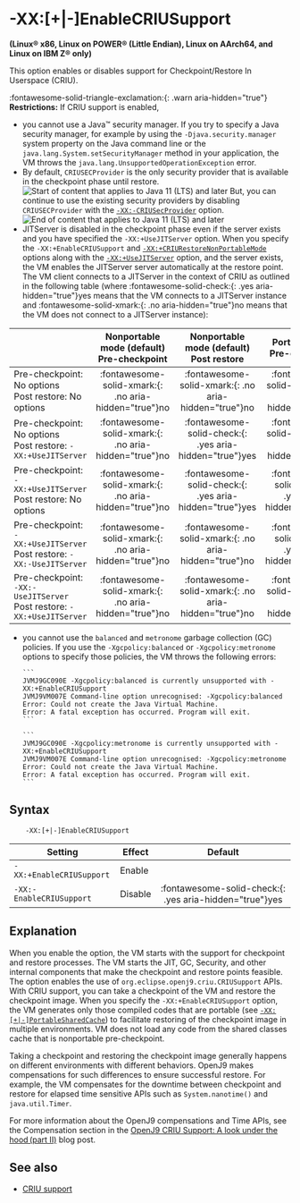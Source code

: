 <!--
* Copyright (c) 2017, 2023 IBM Corp. and others
*
* This program and the accompanying materials are made
* available under the terms of the Eclipse Public License 2.0
* which accompanies this distribution and is available at
* https://www.eclipse.org/legal/epl-2.0/ or the Apache
* License, Version 2.0 which accompanies this distribution and
* is available at https://www.apache.org/licenses/LICENSE-2.0.
*
* This Source Code may also be made available under the
* following Secondary Licenses when the conditions for such
* availability set forth in the Eclipse Public License, v. 2.0
* are satisfied: GNU General Public License, version 2 with
* the GNU Classpath Exception [1] and GNU General Public
* License, version 2 with the OpenJDK Assembly Exception [2].
*
* [1] https://www.gnu.org/software/classpath/license.html
* [2] https://openjdk.org/legal/assembly-exception.html
*
* SPDX-License-Identifier: EPL-2.0 OR Apache-2.0 OR GPL-2.0-only WITH Classpath-exception-2.0 OR GPL-2.0-only WITH OpenJDK-assembly-exception-1.0
-->

# -XX:\[+|-\]EnableCRIUSupport

**(Linux&reg; x86, Linux on POWER&reg; (Little Endian), Linux on AArch64, and Linux on IBM Z&reg; only)**

 This option enables or disables support for Checkpoint/Restore In Userspace (CRIU).

 :fontawesome-solid-triangle-exclamation:{: .warn aria-hidden="true"} **Restrictions:** If CRIU support is enabled,

- you cannot use a Java&trade; security manager. If you try to specify a Java security manager, for example by using the `-Djava.security.manager` system property on the Java command line or the `java.lang.System.setSecurityManager` method in your application, the VM throws the `java.lang.UnsupportedOperationException` error.
- By default, `CRIUSECProvider` is the only security provider that is available in the checkpoint phase until restore. ![Start of content that applies to Java 11 (LTS) and later](cr/java11plus.png) But, you can continue to use the existing security providers by disabling `CRIUSECProvider` with the [`-XX:-CRIUSecProvider`](xxcriusecprovider.md) option. ![End of content that applies to Java 11 (LTS) and later](cr/java_close.png)
- JITServer is disabled in the checkpoint phase even if the server exists and you have specified the `-XX:+UseJITServer` option. When you specify the `-XX:+EnableCRIUSupport` and [`-XX:+CRIURestoreNonPortableMode`](xxcriurestorenonportablemode.md) options along with the [`-XX:+UseJITServer`](xxusejitserver.md) option, and the server exists, the VM enables the JITServer server automatically at the restore point. The VM client connects to a JITServer in the context of CRIU as outlined in the following table (where :fontawesome-solid-check:{: .yes aria-hidden="true"}<span class="sr-only">yes</span> means that the VM connects to a JITServer instance and :fontawesome-solid-xmark:{: .no aria-hidden="true"}<span class="sr-only">no</span> means that the VM does not connect to a JITServer instance):

|                               | Nonportable mode (default) <br> Pre-checkpoint | Nonportable mode (default) <br> Post restore | Portable mode Pre-checkpoint | Portable mode Post restore|
|-------------------------------|:-----------------:|:------------------:|:-------------:|:-------------:|
| Pre-checkpoint: No options <br>Post restore: No options  | :fontawesome-solid-xmark:{: .no aria-hidden="true"}<span class="sr-only">no</span>    | :fontawesome-solid-xmark:{: .no aria-hidden="true"}<span class="sr-only">no</span>  | :fontawesome-solid-xmark:{: .no aria-hidden="true"}<span class="sr-only">no</span>  | :fontawesome-solid-xmark:{: .no aria-hidden="true"}<span class="sr-only">no</span>  |
| Pre-checkpoint: No options <br>Post restore: `-XX:+UseJITServer` | :fontawesome-solid-xmark:{: .no aria-hidden="true"}<span class="sr-only">no</span>    | :fontawesome-solid-check:{: .yes aria-hidden="true"}<span class="sr-only">yes</span>  |  :fontawesome-solid-xmark:{: .no aria-hidden="true"}<span class="sr-only">no</span>   | :fontawesome-solid-check:{: .yes aria-hidden="true"}<span class="sr-only">yes</span>    |
| Pre-checkpoint: `-XX:+UseJITServer`<br>Post restore: No options | :fontawesome-solid-xmark:{: .no aria-hidden="true"}<span class="sr-only">no</span>           | :fontawesome-solid-check:{: .yes aria-hidden="true"}<span class="sr-only">yes</span>  | :fontawesome-solid-check:{: .yes aria-hidden="true"}<span class="sr-only">yes</span>   |  :fontawesome-solid-check:{: .yes aria-hidden="true"}<span class="sr-only">yes</span>   |
| Pre-checkpoint: `-XX:+UseJITServer`<br>Post restore: `-XX:-UseJITServer` | :fontawesome-solid-xmark:{: .no aria-hidden="true"}<span class="sr-only">no</span>    | :fontawesome-solid-xmark:{: .no aria-hidden="true"}<span class="sr-only">no</span>  |  :fontawesome-solid-check:{: .yes aria-hidden="true"}<span class="sr-only">yes</span>   | :fontawesome-solid-xmark:{: .no aria-hidden="true"}<span class="sr-only">no</span>    |
| Pre-checkpoint: `-XX:-UseJITServer`<br>Post restore: `-XX:+UseJITServer` | :fontawesome-solid-xmark:{: .no aria-hidden="true"}<span class="sr-only">no</span>  | :fontawesome-solid-xmark:{: .no aria-hidden="true"}<span class="sr-only">no</span>  | :fontawesome-solid-xmark:{: .no aria-hidden="true"}<span class="sr-only">no</span>    | :fontawesome-solid-xmark:{: .no aria-hidden="true"}<span class="sr-only">no</span>    |

- you cannot use the `balanced` and `metronome` garbage collection (GC) policies. If you use the `-Xgcpolicy:balanced` or `-Xgcpolicy:metronome` options to specify those policies, the VM throws the following errors:

      ```
      JVMJ9GC090E -Xgcpolicy:balanced is currently unsupported with -XX:+EnableCRIUSupport
      JVMJ9VM007E Command-line option unrecognised: -Xgcpolicy:balanced
      Error: Could not create the Java Virtual Machine.
      Error: A fatal exception has occurred. Program will exit.
      ```

      ```
      JVMJ9GC090E -Xgcpolicy:metronome is currently unsupported with -XX:+EnableCRIUSupport
      JVMJ9VM007E Command-line option unrecognised: -Xgcpolicy:metronome
      Error: Could not create the Java Virtual Machine.
      Error: A fatal exception has occurred. Program will exit.
      ```

## Syntax

        -XX:[+|-]EnableCRIUSupport

| Setting               | Effect  | Default                                                                            |
|-----------------------|---------|:----------------------------------------------------------------------------------:|
| `-XX:+EnableCRIUSupport` | Enable  |                                                                                 |
| `-XX:-EnableCRIUSupport` | Disable | :fontawesome-solid-check:{: .yes aria-hidden="true"}<span class="sr-only">yes</span>  |


## Explanation

When you enable the option, the VM starts with the support for checkpoint and restore processes. The VM starts the JIT, GC, Security, and other internal components that make the checkpoint and restore points feasible. The option enables the use of `org.eclipse.openj9.criu.CRIUSupport` APIs. With CRIU support, you can take a checkpoint of the VM and restore the checkpoint image. When you specify the `-XX:+EnableCRIUSupport` option, the VM generates only those compiled codes that are portable (see [`-XX:[+|-]PortableSharedCache`](https://www.eclipse.org/openj9/docs/xxportablesharedcache/)) to facilitate restoring of the checkpoint image in multiple environments. VM does not load any code from the shared classes cache that is nonportable pre-checkpoint.

Taking a checkpoint and restoring the checkpoint image generally happens on different environments with different behaviors. OpenJ9 makes compensations for such differences to ensure successful restore. For example, the VM compensates for the downtime between checkpoint and restore for elapsed time sensitive APIs such as `System.nanotime()` and `java.util.Timer`.

For more information about the OpenJ9 compensations and Time APIs, see the Compensation section in the [OpenJ9 CRIU Support: A look under the hood (part II)](https://blog.openj9.org/2022/10/14/openj9-criu-support-a-look-under-the-hood-part-ii/) blog post.

## See also

- [CRIU support](criusupport.md)

<!-- ==== END OF TOPIC ==== xxenablecriusupport.md ==== -->
